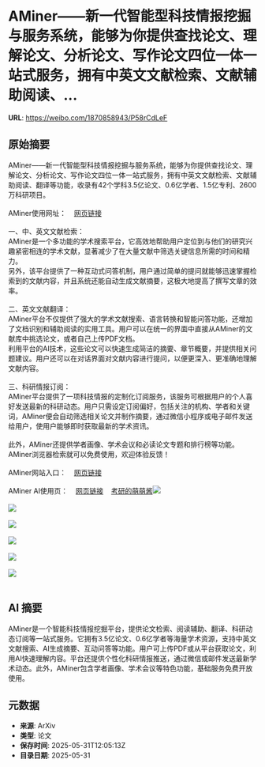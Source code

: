 # AMiner——新一代智能型科技情报挖掘与服务系统，能够为你提供查找论文、理解论文、分析论文、写作论文四位一体一站式服务，拥有中英文文献检索、文献辅助阅读、...

**URL**: https://weibo.com/1870858943/P58rCdLeF

## 原始摘要

AMiner——新一代智能型科技情报挖掘与服务系统，能够为你提供查找论文、理解论文、分析论文、写作论文四位一体一站式服务，拥有中英文文献检索、文献辅助阅读、翻译等功能，收录有42个学科3.5亿论文、0.6亿学者、1.5亿专利、2600万科研项目。<br><br>AMiner使用网址：<a href="https://weibo.cn/sinaurl?u=https%3A%2F%2Fwww.aminer.cn%2F%3Ff%3Dwb" data-hide=""><span class="url-icon"><img style="width: 1rem;height: 1rem" src="https://h5.sinaimg.cn/upload/2015/09/25/3/timeline_card_small_web_default.png" referrerpolicy="no-referrer"></span><span class="surl-text">网页链接</span></a><br><br>一、中、英文文献检索：<br>AMiner是一个多功能的学术搜索平台，它高效地帮助用户定位到与他们的研究兴趣紧密相连的学术文献，显著减少了在大量文献中筛选关键信息所需的时间和精力。<br>另外，该平台提供了一种互动式问答机制，用户通过简单的提问就能够迅速掌握检索到的文献内容，并且系统还能自动生成文献摘要，这极大地提高了撰写文章的效率。<br><br>二、英文文献翻译：<br>AMiner平台不仅提供了强大的学术文献搜索、语言转换和智能问答功能，还增加了文档识别和辅助阅读的实用工具。用户可以在统一的界面中直接从AMiner的文献库中挑选论文，或者自己上传PDF文档。<br>利用平台的AI技术，这些论文可以快速生成简洁的摘要、章节概要，并提供相关问题建议。用户还可以在对话界面对文献内容进行提问，以便更深入、更准确地理解文献内容。<br><br>三、科研情报订阅：<br>AMiner平台提供了一项科技情报的定制化订阅服务，该服务可根据用户的个人喜好发送最新的科研动态。用户只需设定订阅偏好，包括关注的机构、学者和关键词，AMiner便会自动筛选相关论文并制作摘要，通过微信小程序或电子邮件发送给用户，使用户能够即时获取最新的学术资讯。<br><br>此外，AMiner还提供学者画像、学术会议和必读论文专题和排行榜等功能。AMiner浏览器检索就可以免费使用，欢迎体验反馈！<br><br>AMiner网站入口：<a href="https://weibo.cn/sinaurl?u=https%3A%2F%2Fwww.aminer.cn%2F%3Ff%3Dwb" data-hide=""><span class="url-icon"><img style="width: 1rem;height: 1rem" src="https://h5.sinaimg.cn/upload/2015/09/25/3/timeline_card_small_web_default.png" referrerpolicy="no-referrer"></span><span class="surl-text">网页链接</span></a><br><br>AMiner AI使用页：<a href="https://weibo.cn/sinaurl?u=https%3A%2F%2Fwww.aminer.cn%2Fchat%2Fg%2Fexplain%2F%3Ff%3Dwb" data-hide=""><span class="url-icon"><img style="width: 1rem;height: 1rem" src="https://h5.sinaimg.cn/upload/2015/09/25/3/timeline_card_small_web_default.png" referrerpolicy="no-referrer"></span><span class="surl-text">网页链接</span></a><a href="https://m.weibo.cn/p/index?extparam=%E8%80%83%E7%A0%94%E7%9A%84%E8%90%8C%E8%90%8C%E9%85%B1&amp;containerid=100808ab14bbe88f0e1e8c4cc522fb7a0efa85" data-hide=""><span class="url-icon"><img style="width: 1rem;height: 1rem" src="https://n.sinaimg.cn/photo/5213b46e/20180926/timeline_card_small_super_default.png" referrerpolicy="no-referrer"></span><span class="surl-text">考研的萌萌酱</span></a><img style="" src="https://tvax4.sinaimg.cn/large/6f830abfly1hwmtvmvnpvj20db07igmp.jpg" referrerpolicy="no-referrer"><br><br><img style="" src="https://tvax2.sinaimg.cn/large/6f830abfly1hwmtvmw50yj20da07igmt.jpg" referrerpolicy="no-referrer"><br><br><img style="" src="https://tvax4.sinaimg.cn/large/6f830abfly1hwmtvmtlslj20d107ijs6.jpg" referrerpolicy="no-referrer"><br><br><img style="" src="https://tvax3.sinaimg.cn/large/6f830abfly1hwmtvmxfv4j20db07iwgh.jpg" referrerpolicy="no-referrer"><br><br><img style="" src="https://tvax1.sinaimg.cn/large/6f830abfly1hwmtvmxfdyj20d807ijte.jpg" referrerpolicy="no-referrer"><br><br><img style="" src="https://tvax1.sinaimg.cn/large/6f830abfly1hwmtvmwjz3j20d807iabq.jpg" referrerpolicy="no-referrer"><br><br>

## AI 摘要

AMiner是一个智能科技情报挖掘平台，提供论文检索、阅读辅助、翻译、科研动态订阅等一站式服务。它拥有3.5亿论文、0.6亿学者等海量学术资源，支持中英文文献搜索、AI生成摘要、互动问答等功能。用户可上传PDF或从平台获取论文，利用AI快速理解内容。平台还提供个性化科研情报推送，通过微信或邮件发送最新学术动态。此外，AMiner包含学者画像、学术会议等特色功能，基础服务免费开放使用。

## 元数据

- **来源**: ArXiv
- **类型**: 论文
- **保存时间**: 2025-05-31T12:05:13Z
- **目录日期**: 2025-05-31

